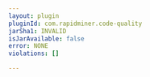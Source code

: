 ```yaml
---
layout: plugin
pluginId: com.rapidminer.code-quality
jarSha1: INVALID
isJarAvailable: false
error: NONE
violations: []

---
```

